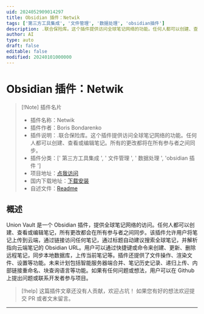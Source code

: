 ```yaml
---
uid: 2024052909014297
title: Obsidian 插件：Netwik
tags: ['第三方工具集成', '文件管理', '数据处理', 'obsidian插件']
description: .联合保险库。这个插件提供访问全球笔记网络的功能。任何人都可以创建、查看或编辑笔记。所有的更改都将在所有参与者之间同步。
author: AI
type: auto
draft: false
editable: false
modified: 20240101000000
---
```


# Obsidian 插件：Netwik

> [!Note] 插件名片
> - 插件名称：Netwik
> - 插件作者：Boris Bondarenko
> - 插件说明：.联合保险库。这个插件提供访问全球笔记网络的功能。任何人都可以创建、查看或编辑笔记。所有的更改都将在所有参与者之间同步。
> - 插件分类：[' 第三方工具集成 ', ' 文件管理 ', ' 数据处理 ', 'obsidian 插件 ']
> - 项目地址：[点我访问](https://github.com/fivol/netwik-obsidian)
> - 国内下载地址：[下载安装](https://pkmer.cn/products/plugin/pluginMarket/?netwik)
> - 自述文件：[Readme](https://ghproxy.net/https://raw.githubusercontent.com/fivol/netwik-obsidian/master/README.md)

## 概述

Union Vault 是一个 Obsidian 插件，提供全球笔记网络的访问。任何人都可以创建、查看或编辑笔记，所有更改都会在所有参与者之间同步。该插件允许用户将笔记上传到云端，通过链接访问任何笔记，通过标题自动建议搜索全球笔记，并解析指向云端笔记的 Obsidian URL。用户可以通过快捷键或命令来创建、更新、删除远程笔记，同步本地数据库，上传当前笔记等。插件还提供了文件操作、渲染文件、设置等功能。未来计划包括智能服务器端合并、笔记历史记录、递归上传、内部链接重命名、块查询语言等功能。如果有任何问题或想法，用户可以在 Github 上提出问题或联系开发者参与项目。

> [!help]
> 这篇插件文章还没有人贡献，欢迎占坑！
> 如果您有好的想法欢迎提交 PR 或者文末留言。

---



